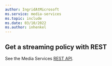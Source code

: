 ```yaml
---
author: IngridAtMicrosoft
ms.service: media-services 
ms.topic: include
ms.date: 03/10/2022
ms.author: inhenkel
---
```


## Get a streaming policy with REST

See the Media Services [REST API](/rest/api/media/streaming-policies/get).
